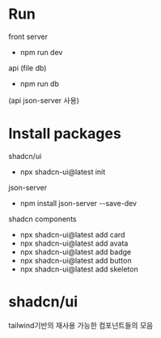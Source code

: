 # Run

front server

- npm run dev

api (file db)

- npm run db

(api json-server 사용)

# Install packages

shadcn/ui

- npx shadcn-ui@latest init

json-server

- npm install json-server --save-dev

shadcn components

- npx shadcn-ui@latest add card
- npx shadcn-ui@latest add avata
- npx shadcn-ui@latest add badge
- npx shadcn-ui@latest add button
- npx shadcn-ui@latest add skeleton

# shadcn/ui

tailwind기반의 재사용 가능한 컴포넌트들의 모음
